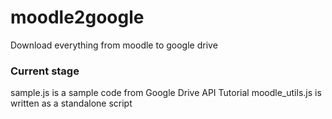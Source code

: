 # moodle2google
Download everything from moodle to google drive

### Current stage
sample.js is a sample code from Google Drive API Tutorial
moodle_utils.js is written as a standalone script